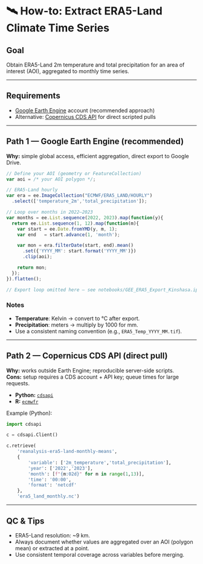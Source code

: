# 🛰️ How-to: Extract ERA5-Land Climate Time Series

## Goal
Obtain ERA5-Land 2m temperature and total precipitation for an area of interest (AOI), aggregated to monthly time series.

---

## Requirements
- [Google Earth Engine](https://earthengine.google.com/) account (recommended approach)  
- Alternative: [Copernicus CDS API](https://cds.climate.copernicus.eu/api-how-to) for direct scripted pulls  

---

## Path 1 — Google Earth Engine (recommended)

**Why:** simple global access, efficient aggregation, direct export to Google Drive.  

```js
// Define your AOI (geometry or FeatureCollection)
var aoi = /* your AOI polygon */;

// ERA5-Land hourly
var era = ee.ImageCollection("ECMWF/ERA5_LAND/HOURLY")
  .select(['temperature_2m','total_precipitation']);

// Loop over months in 2022–2023
var months = ee.List.sequence(2022, 2023).map(function(y){
  return ee.List.sequence(1, 12).map(function(m){
    var start = ee.Date.fromYMD(y, m, 1);
    var end   = start.advance(1, 'month');

    var mon = era.filterDate(start, end).mean()
      .set({'YYYY_MM': start.format('YYYY_MM')})
      .clip(aoi);

    return mon;
  });
}).flatten();

// Export loop omitted here — see notebooks/GEE_ERA5_Export_Kinshasa.ipynb
```

### Notes
- **Temperature**: Kelvin → convert to °C after export.  
- **Precipitation**: meters → multiply by 1000 for mm.  
- Use a consistent naming convention (e.g., `ERA5_Temp_YYYY_MM.tif`).  

---

## Path 2 — Copernicus CDS API (direct pull)

**Why:** works outside Earth Engine; reproducible server-side scripts.  
**Cons:** setup requires a CDS account + API key; queue times for large requests.

- **Python:** [`cdsapi`](https://pypi.org/project/cdsapi/)  
- **R:** [`ecmwfr`](https://github.com/bluegreen-labs/ecmwfr)  

Example (Python):

```python
import cdsapi

c = cdsapi.Client()

c.retrieve(
    'reanalysis-era5-land-monthly-means',
    {
        'variable': ['2m_temperature','total_precipitation'],
        'year': ['2022','2023'],
        'month': [f"{m:02d}" for m in range(1,13)],
        'time': '00:00',
        'format': 'netcdf'
    },
    'era5_land_monthly.nc')
```

---

## QC & Tips
- ERA5-Land resolution: ~9 km.  
- Always document whether values are aggregated over an AOI (polygon mean) or extracted at a point.  
- Use consistent temporal coverage across variables before merging.  
